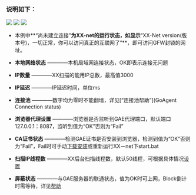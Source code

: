 ### 说明如下：

![](https://cloud.githubusercontent.com/assets/17795455/13872209/b112be30-ed23-11e5-9d27-a5369c489daf.JPG)
![](https://cloud.githubusercontent.com/assets/17795455/13872210/b14b4142-ed23-11e5-8a53-c147dd834883.jpg)
![](https://cloud.githubusercontent.com/assets/17795455/13872212/b18c770c-ed23-11e5-8605-a21dd6224180.jpg)


* 本例中**“尚未建立连接”**为XX-net的运行状态，如显示**“XX-Net version(版本号)，一切正常，你可以访问真正的互联网了”**，即可访问GFW封锁的网址。

* **本地网络状态**
————本机局域网连接状态，OK即表示连接无问题

* **IP数量**
————XX扫描的能用IP总数，最高值3000

* **IP延迟**
————IP延迟时间，单位ms

* **连接池**
————数字均为零时不能翻墙，详见[“连接池帮助”](GoAgent Connection status)

* **浏览器代理设置**
————浏览器是否监听到GAE代理端口，默认端口127.0.0.1：8087，监听到值为“OK”否则为“Fail”

* **CA证书状态**
————检测GAE证书是否安装到浏览器，检测到值为“OK”否则为“Fail”，Fail时可手动[下载安装](http://127.0.0.1:8085/module/gae_proxy/control/download_cert)或重新运行XX－net下start.bat

* **扫描IP线程数**
————XX后台扫描线程数，默认50线程，可根据具体情况[设置](http://127.0.0.1:8085/?module=gae_proxy&menu=advanced#scan_ip)

* **屏蔽状态**
————与GAE服务器的联通状态，值为OK时可上网，Block倒计时需等待，详见[帮助](GoAgent-Blocked)